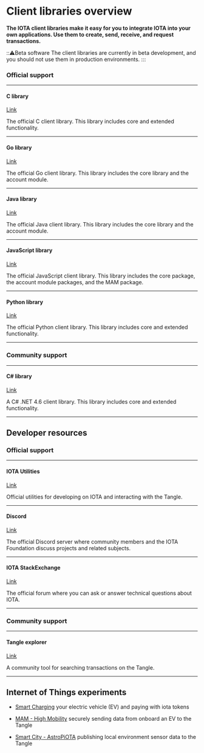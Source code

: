 # Client libraries overview

**The IOTA client libraries make it easy for you to integrate IOTA into your own applications. Use them to create, send, receive, and request transactions.**

:::warning:Beta software
The client libraries are currently in beta development, and you should not use them in production environments.
:::

### **Official support** ###

---------------
#### **C library** ####
[Link](https://github.com/iotaledger/entangled/tree/develop/cclient)

The official C client library. This library includes core and extended functionality.

---

#### **Go library** ####
[Link](../getting-started/go-quickstart.md)

The official Go client library. This library includes the core library and the account module.

---

#### **Java library** ####
[Link](../getting-started/java-quickstart.md)

The official Java client library. This library includes the core library and the account module.

---

#### **JavaScript library** ####
[Link](../getting-started/js-quickstart.md)

The official JavaScript client library. This library includes the core package, the account module packages, and the MAM package.

---

#### **Python library** ####
[Link](../getting-started/python-quickstart.md)

The official Python client library. This library includes core and extended functionality.

---------------

### __Community support__ ###

---------------
#### __C# library__ ####
[Link](https://github.com/iota-community/tangle-.net)

A C# .NET 4.6 client library. This library includes core and extended functionality.

---------------

## Developer resources

### **Official support** ###

---------------

#### **IOTA Utilities** ####
[Link](https://utils.iota.org)

Official utilities for developing on IOTA and interacting with the Tangle.

---

#### **Discord** ####
[Link](https://discord.iota.org)

The official Discord server where community members and the IOTA Foundation discuss projects and related subjects.

---

#### **IOTA StackExchange** ####
[Link](https://iota.stackexchange.com)

The official forum where you can ask or answer technical questions about IOTA.

---------------

### __Community support__ ###

---------------
#### __Tangle explorer__ ####
[Link](https://thetangle.org)

A community tool for searching transactions on the Tangle.

---------------

## Internet of Things experiments

- [Smart Charging](https://github.com/iotaledger/high-mobility-blueprints) your electric vehicle (EV) and paying with iota tokens

- [MAM - High Mobility](https://github.com/iotaledger/high-mobility-blueprints) securely sending data from onboard an EV to the Tangle

- [Smart City - AstroPiOTA](root://smartcity/0.1/introduction/overview.md) publishing local environment sensor data to the Tangle
